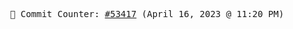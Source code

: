 <p align="center">
    <samp>
        📮 Commit Counter: <a href="https://github.com/Javascript-void0/Javascript-void0/commits/main">#53417</a> (April 16, 2023 @ 11:20 PM)
    </samp>
</p>